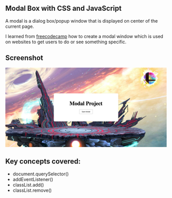 ## Modal Box with CSS and JavaScript
A modal is a dialog box/popup window that is displayed on center of the current page.

I learned from [freecodecamp](https://www.freecodecamp.org/news/javascript-projects-for-beginners/#how-to-create-a-modal) how to create a modal window which is used on websites to get users to do or see something specific.
## Screenshot
![Modal-Box](Modal.png)

## Key concepts covered:
- document.querySelector()
- addEventListener()
- classList.add()
- classList.remove()

